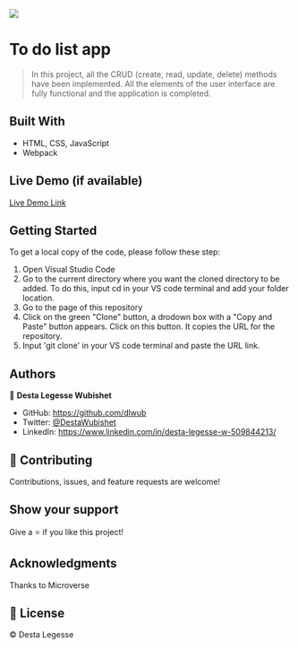 ![](https://img.shields.io/badge/Microverse-blueviolet)

# To do list app

> In this project, all the CRUD (create, read, update, delete) methods have been implemented. All the elements of the user interface are fully functional and the application is completed. 

## Built With

- HTML, CSS, JavaScript
- Webpack

## Live Demo (if available)

[Live Demo Link]()


## Getting Started

To get a local copy of the code, please follow these step: 
1. Open Visual Studio Code 
2. Go to the current directory where you want the cloned directory to be added. To do this, input cd in your VS code terminal and add your folder location.
3. Go to the page of this repository
4. Click on the green "Clone" button, a drodown box with a "Copy and Paste" button appears. Click on this button. It copies the URL for the repository.
5. Input 'git clone' in your VS code terminal and paste the URL link.

## Authors

👤 **Desta Legesse Wubishet**

- GitHub: https://github.com/dlwub
- Twitter: [@DestaWubishet](https://twitter.com/DestaWubishet)
- LinkedIn: https://www.linkedin.com/in/desta-legesse-w-509844213/

## 🤝 Contributing

Contributions, issues, and feature requests are welcome!

## Show your support

Give a ⭐️ if you like this project!

## Acknowledgments

Thanks to Microverse

## 📝 License

&copy; Desta Legesse